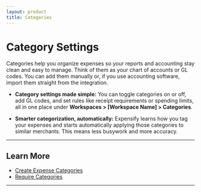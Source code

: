 ```yaml
---
layout: product
title: Categories
---
```


# Category Settings

Categories help you organize expenses so your reports and accounting stay clean and easy to manage. Think of them as your chart of accounts or GL codes. You can add them manually or, if you use accounting software, import them straight from the integration.

- **Category settings made simple:** You can toggle categories on or off, add GL codes, and set rules like receipt requirements or spending limits, all in one place under **Workspaces > [Workspace Name] > Categories**.

- **Smarter categorization, automatically:** Expensify learns how you tag your expenses and starts automatically applying those categories to similar merchants. This means less busywork and more accuracy.

---

## Learn More 

- [Create Expense Categories](https://help.expensify.com/articles/new-expensify/workspaces/Create-expense-categories)
- [Require Categories](https://help.expensify.com/articles/new-expensify/workspaces/Require-tags-and-categories-for-expenses)

---
